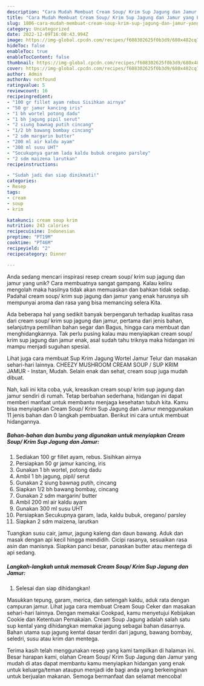 ```yaml
---
description: "Cara Mudah Membuat Cream Soup/ Krim Sup Jagung dan Jamur yang Enak"
title: "Cara Mudah Membuat Cream Soup/ Krim Sup Jagung dan Jamur yang Enak"
slug: 1806-cara-mudah-membuat-cream-soup-krim-sup-jagung-dan-jamur-yang-enak
category: Uncategorized
date: 2022-12-09T16:08:43.994Z
image: https://img-global.cpcdn.com/recipes/f608302625f0b3d9/680x482cq70/cream-soup-krim-sup-jagung-dan-jamur-foto-resep-utama.jpg
hideToc: false
enableToc: true
enableTocContent: false
thumbnail: https://img-global.cpcdn.com/recipes/f608302625f0b3d9/680x482cq70/cream-soup-krim-sup-jagung-dan-jamur-foto-resep-utama.jpg
cover: https://img-global.cpcdn.com/recipes/f608302625f0b3d9/680x482cq70/cream-soup-krim-sup-jagung-dan-jamur-foto-resep-utama.jpg
author: Admin
authorAv: notfound
ratingvalue: 5
reviewcount: 16
recipeingredient:
- "100 gr fillet ayam rebus Sisihkan airnya"
- "50 gr jamur kancing iris"
- "1 bh wortel potong dadu"
- "1 bh jagung pipil serut"
- "2 siung bawnag putih cincang"
- "1/2 bh bawang bombay cincang"
- "2 sdm margarin butter"
- "200 ml air kaldu ayam"
- "300 ml susu UHT"
- "Secukupnya garam lada kaldu bubuk oregano parsley"
- "2 sdm maizena larutkan"
recipeinstructions:

- "Sudah jadi dan siap dinikmati!"
categories:
- Resep
tags:
- cream
- soup
- krim

katakunci: cream soup krim 
nutrition: 243 calories
recipecuisine: Indonesian
preptime: "PT19M"
cooktime: "PT46M"
recipeyield: "2"
recipecategory: Dinner

---
```





Anda sedang mencari inspirasi resep cream soup/ krim sup jagung dan jamur yang unik? Cara membuatnya sangat gampang. Kalau keliru mengolah maka hasilnya tidak akan memuaskan dan bahkan tidak sedap. Padahal cream soup/ krim sup jagung dan jamur yang enak harusnya sih mempunyai aroma dan rasa yang bisa memancing selera Kita.





Ada beberapa hal yang sedikit banyak berpengaruh terhadap kualitas rasa dari cream soup/ krim sup jagung dan jamur, pertama dari jenis bahan, selanjutnya pemilihan bahan segar dan Bagus, hingga cara membuat dan menghidangkannya. Tak perlu pusing kalau mau menyiapkan cream soup/ krim sup jagung dan jamur enak,      asal sudah tahu triknya maka hidangan ini mampu menjadi suguhan spesial.














Lihat juga cara membuat Sup Krim Jagung Wortel Jamur Telur dan masakan sehari-hari lainnya. CHEEZY MUSHROOM CREAM SOUP / SUP KRIM JAMUR - Instan, Mudah. Selain enak dan sehat, cream soup juga mudah dibuat.






Nah, kali ini kita coba, yuk, kreasikan cream soup/ krim sup jagung dan jamur sendiri di rumah. Tetap berbahan sederhana, hidangan ini dapat memberi manfaat untuk membantu menjaga kesehatan tubuh kita. Kamu bisa menyiapkan Cream Soup/ Krim Sup Jagung dan Jamur menggunakan 11 jenis bahan dan 0 langkah pembuatan. Berikut ini cara untuk membuat hidangannya.

<!--inarticleads1-->

##### Bahan-bahan dan bumbu yang digunakan untuk menyiapkan Cream Soup/ Krim Sup Jagung dan Jamur:

1. Sediakan 100 gr fillet ayam, rebus. Sisihkan airnya
1. Persiapkan 50 gr jamur kancing, iris
1. Gunakan 1 bh wortel, potong dadu
1. Ambil 1 bh jagung, pipil/ serut
1. Gunakan 2 siung bawnag putih, cincang
1. Siapkan 1/2 bh bawang bombay, cincang
1. Gunakan 2 sdm margarin/ butter
1. Ambil 200 ml air kaldu ayam
1. Gunakan 300 ml susu UHT
1. Persiapkan Secukupnya garam, lada, kaldu bubuk, oregano/ parsley
1. Siapkan 2 sdm maizena, larutkan


Tuangkan susu cair, jamur, jagung kaleng dan daun bawang. Aduk dan masak dengan api kecil hingga mendidih. Cicipi rasanya, sesuaikan rasa asin dan manisnya. Siapkan panci besar, panaskan butter atau mentega di api sedang. 

<!--inarticleads2-->

##### Langkah-langkah untuk memasak Cream Soup/ Krim Sup Jagung dan Jamur:


1. Selesai dan siap dihidangkan!

Masukkan tepung, garam, merica, dan setengah kaldu, aduk rata dengan campuran jamur. Lihat juga cara membuat Cream Soup Ceker dan masakan sehari-hari lainnya. Dengan memakai Cookpad, kamu menyetujui Kebijakan Cookie dan Ketentuan Pemakaian. Cream Soup Jagung adalah salah satu sup kental yang dihidangkan memakai jagung sebagai bahan dasarnya. Bahan utama sup jagung kental dasar terdiri dari jagung, bawang bombay, seledri, susu atau krim dan mentega. 

Terima kasih telah menggunakan resep yang kami tampilkan di halaman ini. Besar harapan kami, olahan Cream Soup/ Krim Sup Jagung dan Jamur yang mudah di atas dapat membantu kamu menyiapkan hidangan yang enak untuk keluarga/teman ataupun menjadi ide bagi anda yang berkeinginan untuk berjualan makanan. Semoga bermanfaat dan selamat mencoba!
